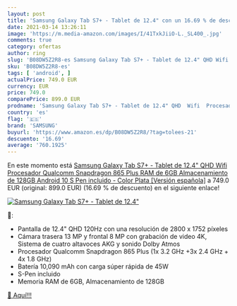 ```yaml
---
layout: post
title: 'Samsung Galaxy Tab S7+ - Tablet de 12.4" con un 16.69 % de descuento'
date: 2021-03-14 13:26:11
image: 'https://m.media-amazon.com/images/I/41TxkJiiO-L._SL400_.jpg'
comments: true
category: ofertas
author: ring
slug: 'B08DW5Z2R8-es Samsung Galaxy Tab S7+ - Tablet de 12.4" QHD Wifi...'
sku: 'B08DW5Z2R8-es'
tags: [ 'android', ]
actualPrice: 749.0 EUR
currency: EUR
price: 749.0
comparePrice: 899.0 EUR
prodname: 'Samsung Galaxy Tab S7+ - Tablet de 12.4" QHD  Wifi  Procesador Qualcomm Snapdragon 865 Plus  RAM de 6GB  Almacenamiento de 128GB  Android 10  S Pen incluido  - Color Plata [Versión española]'
country: 'es'
flag: '🇪🇸'
brand: 'SAMSUNG'
buyurl: 'https://www.amazon.es/dp/B08DW5Z2R8/?tag=tolees-21'
descuento: '16.69'
average: '760.1925'
---
```


En este momento está [Samsung Galaxy Tab S7+ - Tablet de 12.4" QHD  Wifi  Procesador Qualcomm Snapdragon 865 Plus  RAM de 6GB  Almacenamiento de 128GB  Android 10  S Pen incluido  - Color Plata [Versión española]](https://www.amazon.es/dp/B08DW5Z2R8/?tag=tolees-21) a 749.0 EUR (original: 899.0 EUR) (16.69 %  de descuento) en el siguiente enlace!

[![Samsung Galaxy Tab S7+ - Tablet de 12.4"](https://m.media-amazon.com/images/I/41TxkJiiO-L._SL400_.jpg)](https://www.amazon.es/dp/B08DW5Z2R8/?tag=tolees-21)

🔎:

- Pantalla de 12.4" QHD 120Hz con una resolución de 2800 x 1752 píxeles
- Cámara trasera 13 MP y frontal 8 MP con grabación de video 4K, Sistema de cuatro altavoces AKG y sonido Dolby Atmos
- Procesador Qualcomm Snapdragon 865 Plus (1x 3.2 GHz +3x 2.4 GHz + 4x 1.8 GHz)
- Batería 10,090 mAh con carga súper rápida de 45W
- S-Pen incluido
- Memoria RAM de 6GB, Almacenamiento de 128GB

[🛒 Aquí!!!](https://www.amazon.es/dp/B08DW5Z2R8/?tag=tolees-21)
